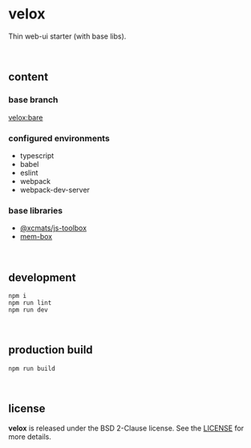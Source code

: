 # velox

Thin web-ui starter (with base libs).

<br />




## content

### base branch

[velox:bare](https://github.com/drmats/velox/tree/bare)

### configured environments

* typescript
* babel
* eslint
* webpack
* webpack-dev-server

### base libraries

* [@xcmats/js-toolbox](https://drmats.github.io/js-toolbox/)
* [mem-box](https://drmats.github.io/mem-box/)

<br />




## development

```
npm i
npm run lint
npm run dev
```

<br />




## production build

```
npm run build
```

<br />




## license

**velox** is released under the BSD 2-Clause license. See the
[LICENSE](https://raw.githubusercontent.com/drmats/velox/master/LICENSE)
for more details.
